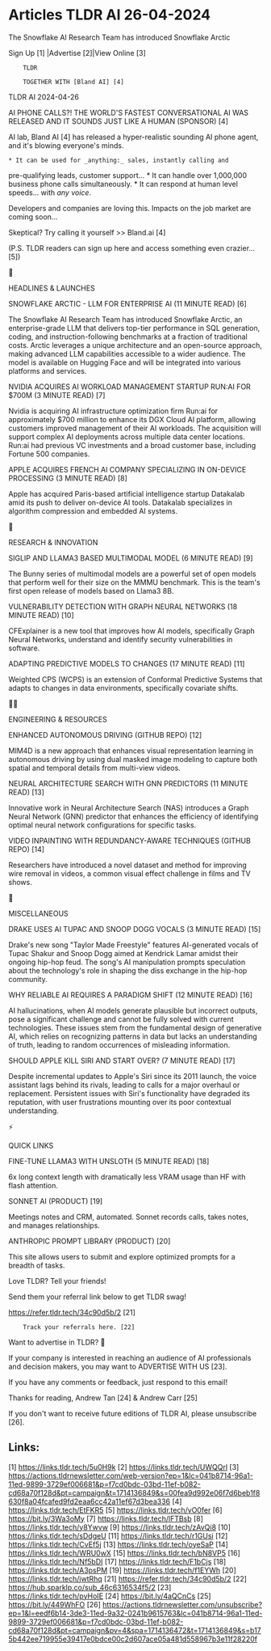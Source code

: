 # Articles TLDR AI 26-04-2024

The Snowflake AI Research Team has introduced Snowflake Arctic  

 Sign Up [1] |Advertise [2]|View Online [3] 

		TLDR

		TOGETHER WITH [Bland AI] [4]

TLDR AI 2024-04-26

 AI PHONE CALLS?! THE WORLD'S FASTEST CONVERSATIONAL AI WAS RELEASED
AND IT SOUNDS JUST LIKE A HUMAN (SPONSOR) [4] 

 AI lab, Bland AI [4] has released a hyper-realistic sounding AI phone
agent, and it's blowing everyone's minds.

 	* It can be used for _anything:_ sales, instantly calling and
pre-qualifying leads, customer support…
 	* It can handle over 1,000,000 business phone calls simultaneously.
 	* It can respond at human level speeds... with _any voice_.

Developers and companies are loving this. Impacts on the job market
are coming soon...

Skeptical? Try calling it yourself >> Bland.ai [4]

(P.S. TLDR readers can sign up here and access something even
crazier... [5])

🚀 

HEADLINES & LAUNCHES

 SNOWFLAKE ARCTIC - LLM FOR ENTERPRISE AI (11 MINUTE READ) [6] 

 The Snowflake AI Research Team has introduced Snowflake Arctic, an
enterprise-grade LLM that delivers top-tier performance in SQL
generation, coding, and instruction-following benchmarks at a fraction
of traditional costs. Arctic leverages a unique architecture and an
open-source approach, making advanced LLM capabilities accessible to a
wider audience. The model is available on Hugging Face and will be
integrated into various platforms and services. 

 NVIDIA ACQUIRES AI WORKLOAD MANAGEMENT STARTUP RUN:AI FOR $700M (3
MINUTE READ) [7] 

 Nvidia is acquiring AI infrastructure optimization firm Run:ai for
approximately $700 million to enhance its DGX Cloud AI platform,
allowing customers improved management of their AI workloads. The
acquisition will support complex AI deployments across multiple data
center locations. Run:ai had previous VC investments and a broad
customer base, including Fortune 500 companies. 

 APPLE ACQUIRES FRENCH AI COMPANY SPECIALIZING IN ON-DEVICE PROCESSING
(3 MINUTE READ) [8] 

 Apple has acquired Paris-based artificial intelligence startup
Datakalab amid its push to deliver on-device AI tools. Datakalab
specializes in algorithm compression and embedded AI systems. 

🧠 

RESEARCH & INNOVATION

 SIGLIP AND LLAMA3 BASED MULTIMODAL MODEL (6 MINUTE READ) [9] 

 The Bunny series of multimodal models are a powerful set of open
models that perform well for their size on the MMMU benchmark. This is
the team's first open release of models based on Llama3 8B. 

 VULNERABILITY DETECTION WITH GRAPH NEURAL NETWORKS (18 MINUTE READ)
[10] 

 CFExplainer is a new tool that improves how AI models, specifically
Graph Neural Networks, understand and identify security
vulnerabilities in software. 

 ADAPTING PREDICTIVE MODELS TO CHANGES (17 MINUTE READ) [11] 

 Weighted CPS (WCPS) is an extension of Conformal Predictive Systems
that adapts to changes in data environments, specifically covariate
shifts. 

🧑‍💻 

ENGINEERING & RESOURCES

 ENHANCED AUTONOMOUS DRIVING (GITHUB REPO) [12] 

 MIM4D is a new approach that enhances visual representation learning
in autonomous driving by using dual masked image modeling to capture
both spatial and temporal details from multi-view videos. 

 NEURAL ARCHITECTURE SEARCH WITH GNN PREDICTORS (11 MINUTE READ) [13] 

 Innovative work in Neural Architecture Search (NAS) introduces a
Graph Neural Network (GNN) predictor that enhances the efficiency of
identifying optimal neural network configurations for specific tasks. 

 VIDEO INPAINTING WITH REDUNDANCY-AWARE TECHNIQUES (GITHUB REPO) [14] 

 Researchers have introduced a novel dataset and method for improving
wire removal in videos, a common visual effect challenge in films and
TV shows. 

🎁 

MISCELLANEOUS

 DRAKE USES AI TUPAC AND SNOOP DOGG VOCALS (3 MINUTE READ) [15] 

 Drake's new song "Taylor Made Freestyle" features AI-generated vocals
of Tupac Shakur and Snoop Dogg aimed at Kendrick Lamar amidst their
ongoing hip-hop feud. The song's AI manipulation prompts speculation
about the technology's role in shaping the diss exchange in the
hip-hop community. 

 WHY RELIABLE AI REQUIRES A PARADIGM SHIFT (12 MINUTE READ) [16] 

 AI hallucinations, when AI models generate plausible but incorrect
outputs, pose a significant challenge and cannot be fully solved with
current technologies. These issues stem from the fundamental design of
generative AI, which relies on recognizing patterns in data but lacks
an understanding of truth, leading to random occurrences of misleading
information. 

 SHOULD APPLE KILL SIRI AND START OVER? (7 MINUTE READ) [17] 

 Despite incremental updates to Apple's Siri since its 2011 launch,
the voice assistant lags behind its rivals, leading to calls for a
major overhaul or replacement. Persistent issues with Siri's
functionality have degraded its reputation, with user frustrations
mounting over its poor contextual understanding. 

⚡ 

QUICK LINKS

 FINE-TUNE LLAMA3 WITH UNSLOTH (5 MINUTE READ) [18] 

 6x long context length with dramatically less VRAM usage than HF with
flash attention. 

 SONNET AI (PRODUCT) [19] 

 Meetings notes and CRM, automated. Sonnet records calls, takes notes,
and manages relationships. 

 ANTHROPIC PROMPT LIBRARY (PRODUCT) [20] 

 This site allows users to submit and explore optimized prompts for a
breadth of tasks. 

Love TLDR? Tell your friends!

 Send them your referral link below to get TLDR swag! 

 https://refer.tldr.tech/34c90d5b/2 [21] 

		Track your referrals here. [22]

Want to advertise in TLDR? 📰

 If your company is interested in reaching an audience of AI
professionals and decision makers, you may want to ADVERTISE WITH US
[23]. 

 If you have any comments or feedback, just respond to this email! 

Thanks for reading, 
Andrew Tan [24] & Andrew Carr [25] 

If you don't want to receive future editions of TLDR AI,
please unsubscribe [26]. 

 

Links:
------
[1] https://links.tldr.tech/5u0H9k
[2] https://links.tldr.tech/UWQQrl
[3] https://actions.tldrnewsletter.com/web-version?ep=1&lc=041b8714-96a1-11ed-9899-3729ef006681&p=f7cd0bdc-03bd-11ef-b082-cd68a70f128d&pt=campaign&t=1714136849&s=00fea9d992e06f7d6beb1f8630f8a04fcafed9fd2eaa6cc42a11ef67d3bea336
[4] https://links.tldr.tech/EtFKR5
[5] https://links.tldr.tech/vO0fer
[6] https://bit.ly/3Wa3oMy
[7] https://links.tldr.tech/lFTBsb
[8] https://links.tldr.tech/y8Ywvw
[9] https://links.tldr.tech/zAvQi8
[10] https://links.tldr.tech/sDdgeU
[11] https://links.tldr.tech/r1GUsi
[12] https://links.tldr.tech/CvEf5j
[13] https://links.tldr.tech/oyeSaP
[14] https://links.tldr.tech/WRU0wX
[15] https://links.tldr.tech/bN8VP5
[16] https://links.tldr.tech/Nf5bDI
[17] https://links.tldr.tech/F1bCjs
[18] https://links.tldr.tech/A3psPM
[19] https://links.tldr.tech/f1EYWh
[20] https://links.tldr.tech/jwtRhq
[21] https://refer.tldr.tech/34c90d5b/2
[22] https://hub.sparklp.co/sub_46c6316534f5/2
[23] https://links.tldr.tech/pyHoIE
[24] https://bit.ly/4aQCnCs
[25] https://bit.ly/449WhFO
[26] https://actions.tldrnewsletter.com/unsubscribe?ep=1&l=eedf6b14-3de3-11ed-9a32-0241b9615763&lc=041b8714-96a1-11ed-9899-3729ef006681&p=f7cd0bdc-03bd-11ef-b082-cd68a70f128d&pt=campaign&pv=4&spa=1714136472&t=1714136849&s=b175b442ee719955e39417e0bdce00c2d607ace05a481d558967b3e11f28220f